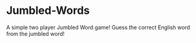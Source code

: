 # Jumbled-Words
A simple two player Jumbled Word game! Guess the correct English word from the jumbled word!
